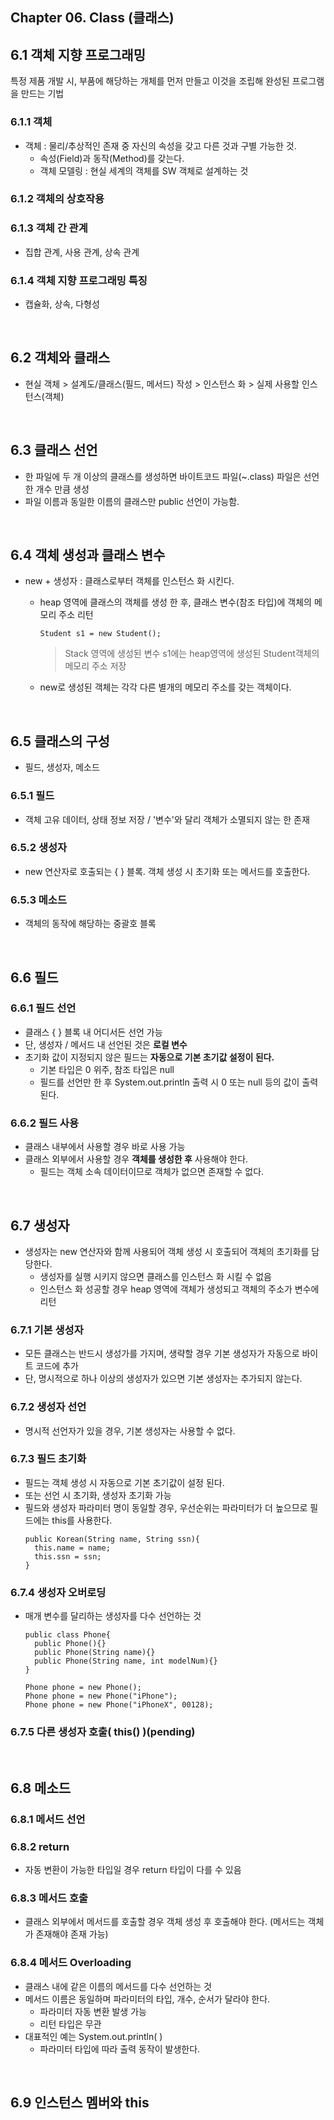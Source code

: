 ## Chapter 06. Class (클래스)

## 6.1 객체 지향 프로그래밍
특정 제품 개발 시, 부품에 해당하는 개체를 먼저 만들고 이것을 조립해 완성된 프로그램을 만드는 기법

### 6.1.1 객체
* 객체 : 물리/추상적인 존재 중 자신의 속성을 갖고 다른 것과 구별 가능한 것.
  * 속성(Field)과 동작(Method)를 갖는다.
  * 객체 모델링 : 현실 세계의 객체를 SW 객체로 설계하는 것

### 6.1.2 객체의 상호작용
### 6.1.3 객체 간 관계
* 집합 관계, 사용 관계, 상속 관계
### 6.1.4 객체 지향 프로그래밍 특징
* 캡슐화, 상속, 다형성

<br>

## 6.2 객체와 클래스
* 현실 객체 > 설계도/클래스(필드, 메서드) 작성 > 인스턴스 화 > 실제 사용할 인스턴스(객체)

<br>

## 6.3 클래스 선언
* 한 파일에 두 개 이상의 클래스를 생성하면 바이트코드 파일(~.class) 파일은 선언한 개수 만큼 생성
* 파일 이름과 동일한 이름의 클래스만 public 선언이 가능함.

<br>

## 6.4 객체 생성과 클래스 변수
* new + 생성자 : 클래스로부터 객체를 인스턴스 화 시킨다.
  * heap 영역에 클래스의 객체를 생성 한 후, 클래스 변수(참조 타입)에 객체의 메모리 주소 리턴
    ```
    Student s1 = new Student();
    ```
    > Stack 영역에 생성된 변수 s1에는 heap영역에 생성된 Student객체의 메모리 주소 저장

  * new로 생성된 객체는 각각 다른 별개의 메모리 주소를 갖는 객체이다.

<br>

## 6.5 클래스의 구성
* 필드, 생성자, 메소드

### 6.5.1 필드
* 객체 고유 데이터, 상태 정보 저장 / '변수'와 달리 객체가 소멸되지 않는 한 존재

### 6.5.2 생성자
* new 연산자로 호출되는 { } 블록. 객체 생성 시 초기화 또는 메서드를 호출한다.

### 6.5.3 메소드
* 객체의 동작에 해당하는 중괄호 블록

<br>

## 6.6 필드
### 6.6.1 필드 선언
* 클래스 { } 블록 내 어디서든 선언 가능
* 단, 생성자 / 메서드 내 선언된 것은 **로컬 변수**
* 초기화 값이 지정되지 않은 필드는 **자동으로 기본 초기값 설정이 된다.**
  * 기본 타입은 0 위주, 참조 타입은 null
  * 필드를 선언만 한 후 System.out.println 출력 시 0 또는 null 등의 값이 출력된다.

### 6.6.2 필드 사용
* 클래스 내부에서 사용할 경우 바로 사용 가능
* 클래스 외부에서 사용할 경우 **객체를 생성한 후** 사용해야 한다.
  * 필드는 객체 소속 데이터이므로 객체가 없으면 존재할 수 없다.

<br>

## 6.7 생성자
* 생성자는 new 연산자와 함께 사용되어 객체 생성 시 호출되어 객체의 초기화를 담당한다.
  * 생성자를 실행 시키지 않으면 클래스를 인스턴스 화 시킬 수 없음
  * 인스턴스 화 성공할 경우 heap 영역에 객체가 생성되고 객체의 주소가 변수에 리턴

### 6.7.1 기본 생성자
* 모든 클래스는 반드시 생성가를 가지며, 생략할 경우 기본 생성자가 자동으로 바이트 코드에 추가
* 단, 명시적으로 하나 이상의 생성자가 있으면 기본 생성자는 추가되지 않는다.

### 6.7.2 생성자 선언
* 명시적 선언자가 있을 경우, 기본 생성자는 사용할 수 없다.

### 6.7.3 필드 초기화
* 필드는 객체 생성 시 자동으로 기본 초기값이 설정 된다.
* 또는 선언 시 초기화, 생성자 초기화 가능
* 필드와 생성자 파라미터 명이 동일할 경우, 우선순위는 파라미터가 더 높으므로 필드에는 this를 사용한다.
  ```
  public Korean(String name, String ssn){
    this.name = name;
    this.ssn = ssn;
  }
  ```

### 6.7.4 생성자 오버로딩
* 매개 변수를 달리하는 생성자를 다수 선언하는 것
  ```
  public class Phone{
    public Phone(){}
    public Phone(String name){}
    public Phone(String name, int modelNum){}
  }
  ```

  ```
  Phone phone = new Phone();
  Phone phone = new Phone("iPhone");
  Phone phone = new Phone("iPhoneX", 00128);
  ```
### 6.7.5 다른 생성자 호출( this() )(pending)

<br>

## 6.8 메소드

### 6.8.1 메서드 선언

### 6.8.2 return
* 자동 변환이 가능한 타입일 경우 return 타입이 다를 수 있음

### 6.8.3 메서드 호출
* 클래스 외부에서 메서드를 호출할 경우 객체 생성 후 호출해야 한다. (메서드는 객체가 존재해야 존재 가능)

### 6.8.4 메서드 Overloading
* 클래스 내에 같은 이름의 메서드를 다수 선언하는 것
* 메서드 이름은 동일하며 파라미터의 타입, 개수, 순서가 달라야 한다.
  * 파라미터 자동 변환 발생 가능
  * 리턴 타입은 무관
* 대표적인 예는 System.out.println( )
  * 파라미터 타입에 따라 출력 동작이 발생한다.

<br>

## 6.9 인스턴스 멤버와 this
